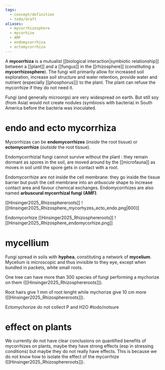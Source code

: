 ```yaml
---
tags:
  - concept/definition
  - todo/draft
aliases:
  - mycorrhizosphere
  - mycorhize
  - AMF
  - endomycorrhiza
  - ectomycorrhiza
---
```

A **mycorrhiza** is a mutualist [[biological interaction|symbiotic relationship]] between a [[plant]] and a [[fungus]] in the [[rhizosphere]] (constituting a **mycorrhizosphere**). The fungi will primarily allow for increased soil exploration, increase soil structure and water retention, provide water and nutrient (especially [[phosphorus]]) to the plant. The plant can refuse the mycorrhize if they do not need it.

Fungi (and generally microorgs) are very widespread on earth. But still soy (from Asia) would not create nodules (symbiosis with bacteria) in South America before the bacteria was inoculated.
# endo and ecto mycorrhiza
Mycorrhizas can be **endomycorrhizes** (*inside* the root tissue) or **ectomycorrhize** (*outside* the root tissue).

Endomycorrhizial fungi cannot survive without the plant : they remain dormant as spores in the soil, are moved around by the [[microfauna]] as moves in soil until the spore gets in contact with a root.

Endomycorrhize are not inside the cell membrane: they go inside the tissue barrier but push the cell membrane into an *arbuscule* shape to increase contact area and favour chemical exchanges. Endomycorrhizes are also named **arbuscural mycorrhizal fungi (AMF)**.

[[Hinsinger2025_Rhizosphereroots]]
![[Hinsinger2025_Rhizosphere_mycorhyzes_ecto_endo.png|600]]

Endomycorhize [[Hinsinger2025_Rhizosphereroots]]
![[Hinsinger2025_Rhizosphere_endomycorhize.png]]

# mycellium
Fungi spread in soils with **hyphea**, constituting a network of **mycelium**. Mycelium is microscopic and thus invisible to they eye, except when bundled in packets, white small roots.

One tree can have more than 300 species of fungi performing a mychorize on them ([[Hinsinger2025_Rhizosphereroots]]).

Root hairs give 1 mm of root lenght while mychorize give 10 cm more  ([[Hinsinger2025_Rhizosphereroots]]).

Ectomychorize do not collect P and H2O #todo/notsure 
# effect on plants
We currently do not have clear conclusions on quantified benefits of mycorrhizes on plants, maybe they have strong effects (esp in stressing conditions) but maybe they do not really have effects. This is because we do not know how to isolate the effect of the mycorrhize ([[Hinsinger2025_Rhizosphereroots]]). 